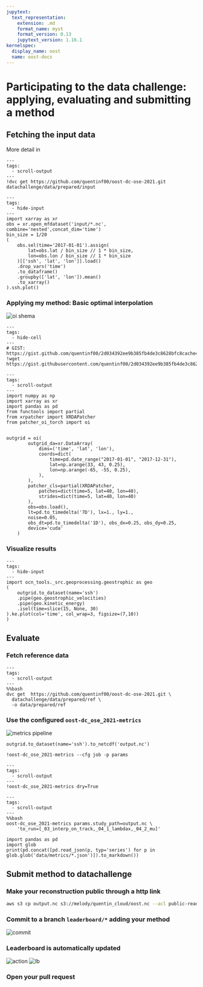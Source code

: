 ```yaml
---
jupytext:
  text_representation:
    extension: .md
    format_name: myst
    format_version: 0.13
    jupytext_version: 1.16.1
kernelspec:
  display_name: oost
  name: oost-docs
---
```



# Participating to the data challenge: applying, evaluating and submitting a method 

## Fetching the input data

More detail in [](./oost.md)
```{code-cell}
---
tags:
  - scroll-output
---
!dvc get https://github.com/quentinf00/oost-dc-ose-2021.git datachallenge/data/prepared/input
```

```{code-cell}
---
tags:
  - hide-input
---
import xarray as xr
obs = xr.open_mfdataset('input/*.nc', combine='nested',concat_dim='time')
bin_size = 1/20
(
    obs.sel(time='2017-01-01').assign(
        lat=obs.lat / bin_size // 1 * bin_size,
        lon=obs.lon / bin_size // 1 * bin_size
    )[['ssh', 'lat', 'lon']].load()
    .drop_vars('time')
    .to_dataframe()
    .groupby(['lat', 'lon']).mean()
    .to_xarray()
).ssh.plot()
```


### Applying my method: Basic optimal interpolation


![oi shema](imgs/oi_doc.png)

```{code-cell}
---
tags:
  - hide-cell
---
# GIST: https://gist.github.com/quentinf00/2d034392ee9b385fb4de3c8628bfc8cache44
!wget https://gist.githubusercontent.com/quentinf00/2d034392ee9b385fb4de3c8628bfc844/raw/4afecfce184a6e668def7ec3a99cb6cd4d612bdc/patcher_oi_torch.py
```

<script src="https://gist.github.com/quentinf00/2d034392ee9b385fb4de3c8628bfc844.js"></script>



```{code-cell}
---
tags:
  - scroll-output
---
import numpy as np
import xarray as xr
import pandas as pd
from functools import partial
from xrpatcher import XRDAPatcher
from patcher_oi_torch import oi


outgrid = oi(
        outgrid_da=xr.DataArray(
            dims=('time', 'lat', 'lon'),
            coords=dict(
                time=pd.date_range("2017-01-01", "2017-12-31"),
                lat=np.arange(33, 43, 0.25),
                lon=np.arange(-65, -55, 0.25),
            ),
        ),
        patcher_cls=partial(XRDAPatcher,
            patches=dict(time=5, lat=40, lon=40),
            strides=dict(time=5, lat=40, lon=40)
        ),
        obs=obs.load(),
        lt=pd.to_timedelta('7D'), lx=1., ly=1.,
        noise=0.05,
        obs_dt=pd.to_timedelta('1D'), obs_dx=0.25, obs_dy=0.25,
        device='cuda'
    )
```

### Visualize results

```{code-cell}
---
tags:
  - hide-input
---
import ocn_tools._src.geoprocessing.geostrophic as geo
(
    outgrid.to_dataset(name='ssh')
    .pipe(geo.geostrophic_velocities)
    .pipe(geo.kinetic_energy)
    .isel(time=slice(15, None, 30)
).ke.plot(col='time', col_wrap=3, figsize=(7,10))
)
```

## Evaluate

### Fetch reference data

```{code-cell}
---
tags:
  - scroll-output
---
%%bash
dvc get  https://github.com/quentinf00/oost-dc-ose-2021.git \
  datachallenge/data/prepared/ref \
  -o data/prepared/ref
```


### Use the configured `oost-dc_ose_2021-metrics`

![metrics pipeline](imgs/metrics_doc.png)
```{code-cell}
outgrid.to_dataset(name='ssh').to_netcdf('output.nc')
```

```{code-cell} ipython3
!oost-dc_ose_2021-metrics --cfg job -p params
```

```{code-cell} ipython3
---
tags:
  - scroll-output
---
!oost-dc_ose_2021-metrics dry=True
```

```{code-cell}
---
tags:
  - scroll-output
---
%%bash
oost-dc_ose_2021-metrics params.study_path=output.nc \
    'to_run=[_03_interp_on_track,_04_1_lambdax,_04_2_mu]'
```

```{code-cell}
import pandas as pd
import glob
print(pd.concat([pd.read_json(p, typ='series') for p in glob.glob('data/metrics/*.json')]).to_markdown())
```

## Submit method to datachallenge

### Make your reconstruction public through a http link
```bash
aws s3 cp output.nc s3://melody/quentin_cloud/oost.nc --acl public-read
```

### Commit to a branch `leaderboard/*` adding your method
![commit](imgs/workflow_commit.png)

### Leaderboard is automatically updated
![action](imgs/workflow_actions.png)
![lb](imgs/workflow_lb.png)

### Open your pull request
